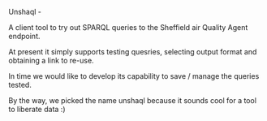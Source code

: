 
Unshaql -

A client tool to try out SPARQL queries to the Sheffield air Quality Agent endpoint.

At present it simply supports testing quesries, selecting output format
and obtaining a link to re-use. 

In time we would like to develop its capability to save / manage the queries tested.

By the way, we picked the name unshaql because it sounds cool for a tool to liberate data :)


